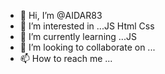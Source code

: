 - 👋 Hi, I’m @AIDAR83
- 👀 I’m interested in ...JS Html Css
- 🌱 I’m currently learning ...JS
- 💞️ I’m looking to collaborate on ...
- 📫 How to reach me ...

<!---
AIDAR83/AIDAR83 is a ✨ special ✨ repository because its `README.md` (this file) appears on your GitHub profile.
You can click the Preview link to take a look at your changes.
--->
